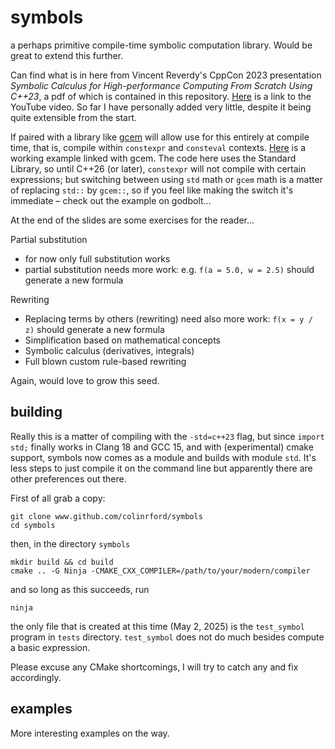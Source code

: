 # symbols
a perhaps primitive compile-time symbolic computation library. Would be great to extend this further.

Can find what is in here from Vincent Reverdy's CppCon 2023 presentation *Symbolic Calculus for High-performance Computing From Scratch Using C++23*, a pdf of which is contained in this repository. [Here](https://www.youtube.com/watch?v=lPfA4SFojao) is a link to the YouTube video. So far I have personally added very little, despite it being quite extensible from the start.

If paired with a library like [gcem](https://gcem.readthedocs.io/en/latest/#) will allow use for this entirely at compile time, that is, compile within `constexpr` and `consteval` contexts. [Here](https://godbolt.org/z/Gosx441h3) is a working example linked with gcem. The code here uses the Standard Library, so until C++26 (or later), `constexpr` will not compile with certain expressions; but switching between using `std` math or `gcem` math is a matter of replacing `std::` by `gcem::`, so if you feel like making the switch it's immediate – check out the example on godbolt...

At the end of the slides are some exercises for the reader...

Partial substitution
  - for now only full substitution works
  - partial substitution needs more work: e.g. `f(a = 5.0, w = 2.5)` should generate a new formula

Rewriting
  - Replacing terms by others (rewriting) need also more work: `f(x = y / z)` should generate a new formula
  - Simplification based on mathematical concepts
  - Symbolic calculus (derivatives, integrals)
  - Full blown custom rule-based rewriting

Again, would love to grow this seed.

## building
Really this is a matter of compiling with the `-std=c++23` flag, but since `import std;` finally works in Clang 18 and GCC 15, and with (experimental) cmake support, symbols now comes as a module and builds with module `std`. It's less steps to just compile it on the command line but apparently there are other preferences out there.

First of all grab a copy:
```
git clone www.github.com/colinrford/symbols
cd symbols
```
then, in the directory `symbols`
```
mkdir build && cd build
cmake .. -G Ninja -CMAKE_CXX_COMPILER=/path/to/your/modern/compiler
```
and so long as this succeeds, run
```
ninja
```
the only file that is created at this time (May 2, 2025) is the `test_symbol` program in `tests` directory. `test_symbol` does not do much besides compute a basic expression.

Please excuse any CMake shortcomings, I will try to catch any and fix accordingly.

## examples
More interesting examples on the way. 
